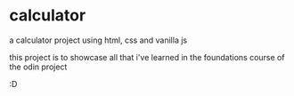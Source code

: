 # calculator

a calculator project using html, css and vanilla js

this project is to showcase all that i've learned in the foundations course of the odin project 

:D